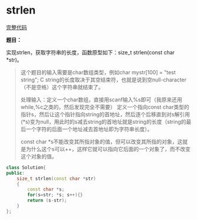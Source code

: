 # strlen

[完整代码](https://github.com/ludandandan/LeetCode/blob/master/strlen.cpp)

**题目：**

实现strlen，获取字符串的长度，函数原型如下：size_t strlen(const char *str)。

> 这个题目的输入需要是char数组类型，例如char mystr[100] = "test string"; C string的长度取决于其空结束符，也就是说到空null-character（不是空格）这个字符串就结束了。
> 
> 处理输入：定义一个char数组，直接用scanf输入%s即可（我原来还用while,%c之类的，然后发现完全不需要）
> 定义一个指向const char类型的指针s，然后让这个指针指向string的首地址，然后逐个后移直到对s解引用(*s)变为null，用此时的s减去string的首地址就是string的长度（string的最后一个字符的后面一个地址减去首地址即为字符串长度）。
> 
> const char *s不能改变其所指对象的值，但可以改变其所指的对象，这就是为什么这个s可以++，这样它就可以指向它后面的一个对象了，而不改变这个对象的值。
```c++
class Solution{
public:
    size_t strlen(const char *str)
    {
        const char *s;
        for(s=str; *s; s++){}
        return (s-str);
    }
};
```